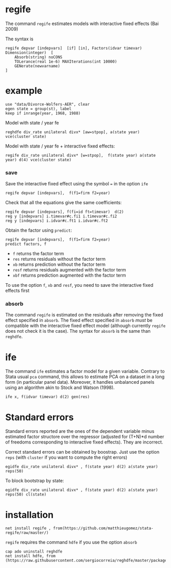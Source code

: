 

# regife

The command `regife` estimates models with interactive fixed effects (Bai 2009)



The syntax is

```
regife depvar [indepvars]  [if] [in], Factors(idvar timevar) Dimension(integer)  [
	Absorb(string) noCONS 
	TOLerance(real 1e-6) MAXIterations(int 10000) 
	GENerate(newvarname)
]
```

# example

```
use "data/Divorce-Wolfers-AER", clear
egen state = group(st), label
keep if inrange(year, 1968, 1988) 
```

Model with state / year fe
```
reghdfe div_rate unilateral divx* [aw=stpop], a(state year) vce(cluster state)
```

Model with state / year fe + interactive fixed effects:

```
regife div_rate unilateral divx* [w=stpop],  f(state year) a(state year) d(4) vce(cluster state)
```



### save

Save the interactive fixed effect using the symbol `=` in the option `ife`

```
regife depvar [indepvars],  f(f1=firm f2=year) 
```

Check that all the equations give the same coefficients:

```
regife depvar [indepvars], f(fi=id ft=timevar)  d(2)
reg y [indepvars] i.timevar#c.fi1 i.timevar#c.fi2
reg y [indepvars] i.idvar#c.ft1 i.idvar#c.ft2
```

Obtain the factor using `predict`:

```
regife depvar [indepvars],  f(f1=firm f2=year) 
predict factors, f
```
- `f` returns the factor term
- `res` returns residuals without the factor term
- `xb` returns prediction without the factor term
- `resf` returns residuals augmented with the factor term
- `xbf` returns prediction augmented with the factor term

To use the option `f`, `xb` and `resf`, you need to save the interactive fixed effects first


### absorb

The command `regife` is estimated on the residuals after removing the fixed effect specified in `absorb`. The fixed effect specified in `absorb` *must* be compatible with the interactive fixed effect model (although currently `regife` does not check it is the case). The syntax for `absorb` is the same than `reghdfe`.



# ife
The command `ife` estimates a factor model for a given variable. Contrary to Stata usual `pca` command, this allows to estimate PCA on a dataset in a long form (in particular panel data). Moreover, it handles unbalanced panels using an algorithm akin to Stock and Watson (1998).

```
ife x, f(idvar timevar) d(2) gen(res)
```


# Standard errors
Standard errors reported are the ones of the dependent variable minus estimated factor structore over the regressor (adjusted for (T+N)*d number of freedoms corresponding to interactive fixed effects).
They are incorrect.

Correct standard errors can be obtained by boostrap. Just use the option `reps` (with `cluster` if you want to compute the right errors)

```
egidfe div_rate unilateral divx* , f(state year) d(2) a(state year) reps(50)
```

To block bootstrap by state:

```
egidfe div_rate unilateral divx* , f(state year) d(2) a(state year) reps(50) cl(state)
```


# installation


```
net install regife , from(https://github.com/matthieugomez/stata-regife/raw/master/)
```

`regife` requires the command `hdfe` if you use the option `absorb`

```
cap ado uninstall reghdfe
net install hdfe, from (https://raw.githubusercontent.com/sergiocorreia/reghdfe/master/package/)
```